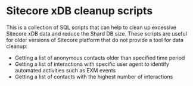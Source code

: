 # Sitecore xDB cleanup scripts
This is a collection of SQL scripts that can help to clean up excessive Sitecore xDB data and reduce the Shard DB size.
These scripts are useful for older versions of Sitecore platform that do not provide a tool for data cleanup:

- Getting a list of anonymous contacts older than specified time period
- Getting a list of interactions with specific user agent to identify automated activities such as EXM events 
- Getting a list of contacts with the highest number of interactions
